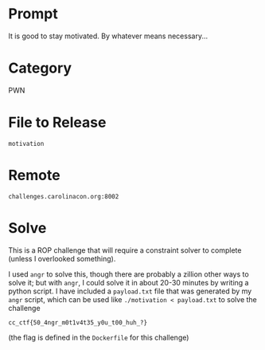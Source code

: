 # Prompt

It is good to stay motivated. By whatever means necessary...

# Category

PWN

# File to Release

```
motivation
```

# Remote

`challenges.carolinacon.org:8002`

# Solve 

This is a ROP challenge that will require a constraint solver to complete (unless I overlooked something).

I used `angr` to solve this, though there are probably a zillion other ways to solve it; but with `angr`, I could solve it in about 20-30 minutes by writing a python script. I have included a `payload.txt` file that was generated by my `angr` script, which can be used like `./motivation < payload.txt` to solve the challenge

`cc_ctf{50_4ngr_m0t1v4t35_y0u_t00_huh_?}`

(the flag is defined in the `Dockerfile` for this challenge)
